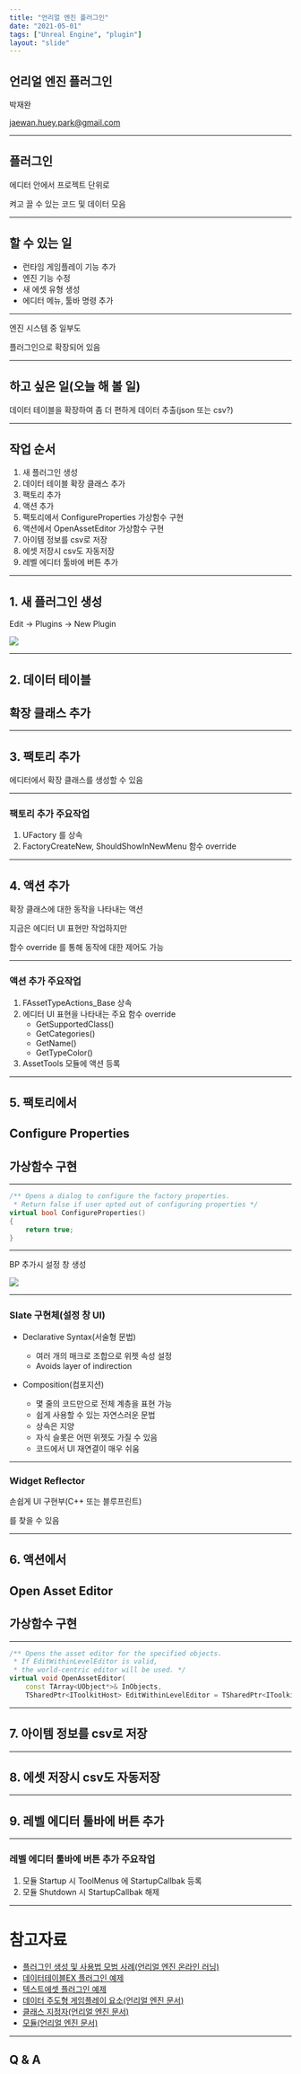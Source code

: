 ```yaml
---
title: "언리얼 엔진 플러그인"
date: "2021-05-01"
tags: ["Unreal Engine", "plugin"]
layout: "slide"
---
```


## 언리얼 엔진 플러그인

박재완

jaewan.huey.park@gmail.com

---

## 플러그인

에디터 안에서 프로젝트 단위로

켜고 끌 수 있는 코드 및 데이터 모음

---

## 할 수 있는 일

- 런타임 게임플레이 기능 추가
- 엔진 기능 수정
- 새 에셋 유형 생성
- 에디터 메뉴, 툴바 명령 추가

---

엔진 시스템 중 일부도

플러그인으로 확장되어 있음

---

## 하고 싶은 일(오늘 해 볼 일)

데이터 테이블을 확장하여 좀 더 편하게 데이터 추출(json 또는 csv?)

---

## 작업 순서

1. 새 플러그인 생성
2. 데이터 테이블 확장 클래스 추가
3. 팩토리 추가
4. 액션 추가
5. 팩토리에서 ConfigureProperties 가상함수 구현
6. 액션에서 OpenAssetEditor 가상함수 구현
7. 아이템 정보를 csv로 저장
8. 에셋 저장시 csv도 자동저장
9. 레벨 에디터 툴바에 버튼 추가

---

## 1. 새 플러그인 생성

Edit -> Plugins -> New Plugin

![](/unreal-engine/plugin/new-plugin.png)

---

## 2. 데이터 테이블

## 확장 클래스 추가

---

## 3. 팩토리 추가

에디터에서 확장 클래스를 생성할 수 있음

---

### 팩토리 추가 주요작업

1. UFactory 를 상속
2. FactoryCreateNew, ShouldShowInNewMenu 함수 override

---

## 4. 액션 추가

확장 클래스에 대한 동작을 나타내는 액션

지금은 에디터 UI 표현만 작업하지만

함수 override 를 통해 동작에 대한 제어도 가능

---

### 액션 추가 주요작업

1. FAssetTypeActions_Base 상속
2. 에디터 UI 표현을 나타내는 주요 함수 override
	- GetSupportedClass()
	- GetCategories()
	- GetName()
	- GetTypeColor()
3. AssetTools 모듈에 액션 등록

---

## 5. 팩토리에서

## Configure Properties

## 가상함수 구현

---

```cpp
/** Opens a dialog to configure the factory properties.
 * Return false if user opted out of configuring properties */
virtual bool ConfigureProperties()
{
	return true;
}
```

---

BP 추가시 설정 창 생성

![](/unreal-engine/plugin/configure-properties.png)

---

### Slate 구현체(설정 창 UI)

- Declarative Syntax(서술형 문법)
	- 여러 개의 매크로 조합으로 위젯 속성 설정
	- Avoids layer of indirection

- Composition(컴포지션)
	- 몇 줄의 코드만으로 전체 계층을 표현 가능
	- 쉽게 사용할 수 있는 자연스러운 문법
	- 상속은 지양
	- 자식 슬롯은 어떤 위젯도 가질 수 있음
	- 코드에서 UI 재연결이 매우 쉬움

---

### Widget Reflector

손쉽게 UI 구현부(C++ 또는 블루프린트)

를 찾을 수 있음

---

## 6. 액션에서

## Open Asset Editor

## 가상함수 구현

---

```cpp
/** Opens the asset editor for the specified objects.
 * If EditWithinLevelEditor is valid,
 * the world-centric editor will be used. */
virtual void OpenAssetEditor(
	const TArray<UObject*>& InObjects,
	TSharedPtr<IToolkitHost> EditWithinLevelEditor = TSharedPtr<IToolkitHost>() ) = 0;
```

---

## 7. 아이템 정보를 csv로 저장

---

## 8. 에셋 저장시 csv도 자동저장

---

## 9. 레벨 에디터 툴바에 버튼 추가

---

### 레벨 에디터 툴바에 버튼 추가 주요작업

1. 모듈 Startup 시 ToolMenus 에 StartupCallbak 등록
2. 모듈 Shutdown 시 StartupCallbak 해제

---

# 참고자료

- [플러그인 생성 및 사용법 모범 사례(언리얼 엔진 온라인 러닝)](https://learn.unrealengine.com/course/2504895)
- [데이터테이블EX 플러그인 예제](https://github.com/hueypark/ue-plugin-example)
- [텍스트에셋 플러그인 예제](https://github.com/ue4plugins/textasset)
- [데이터 주도형 게임플레이 요소(언리얼 엔진 문서)](https://docs.unrealengine.com/ko/InteractiveExperiences/DataDriven/index.html)
- [클래스 지정자(언리얼 엔진 문서)](https://docs.unrealengine.com/ko/ProgrammingAndScripting/GameplayArchitecture/Classes/Specifiers/index.html)
- [모듈(언리얼 엔진 문서)](https://docs.unrealengine.com/en-US/ProductionPipelines/BuildTools/UnrealBuildTool/ModuleFiles/index.html)

---

## Q & A

